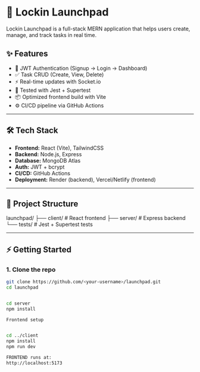 # 🚀 Lockin Launchpad  

Lockin Launchpad is a full-stack MERN application that helps users create, manage, and track tasks in real time.  

## ✨ Features  
- 🔐 JWT Authentication (Signup → Login → Dashboard)  
- ✅ Task CRUD (Create, View, Delete)  
- ⚡ Real-time updates with Socket.io  
- 🧪 Tested with Jest + Supertest  
- 📦 Optimized frontend build with Vite  
- ⚙️ CI/CD pipeline via GitHub Actions  

---

## 🛠️ Tech Stack  
- **Frontend:** React (Vite), TailwindCSS  
- **Backend:** Node.js, Express  
- **Database:** MongoDB Atlas  
- **Auth:** JWT + bcrypt  
- **CI/CD:** GitHub Actions  
- **Deployment:** Render (backend), Vercel/Netlify (frontend)  

---

## 📂 Project Structure  
launchpad/
├── client/ # React frontend
├── server/ # Express backend
└── tests/ # Jest + Supertest tests


---

## ⚡ Getting Started  

### 1. Clone the repo  
```bash
git clone https://github.com/<your-username>/launchpad.git
cd launchpad


cd server
npm install

Frontend setup


cd ../client
npm install
npm run dev

FRONTEND runs at:
http://localhost:5173
